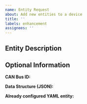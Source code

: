 ```yaml
---
name: Entity Request
about: Add new entities to a device
title: ''
labels: enhancement
assignees: ''
---
```


## Entity Description

<!-- Provide a clear and detailed description of the entity. What does it represent? How is it used? -->

## Optional Information

<!-- Only fill this out if the information is known -->

**CAN Bus ID:**
<!-- e.g., 256 -->

**Data Structure (JSON):**
<!--
{"Actual": 3.6, "Minimum": 0.0, "Maximum": -0.1, "Average": 3.6, "Unknown": 0}
-->

**Already configured YAML entity:**
<!--
- name: "Heizkurve Steigung"
  state_topic: "open3e/680_880_MixerOneCircuitCentralHeatingCurve/Gradient"
  unique_id: vitocal_680_880_MixerOneCircuitCentralHeatingCurve_Gradient
  object_id: vitocal_680_880_MixerOneCircuitCentralHeatingCurve_Gradient
  device:
    name: "Vitocal 250A"
    manufacturer: "Viessmann"
  entity_category: diagnostic
  state_class: measurement
  icon: mdi:slope-uphill
-->

